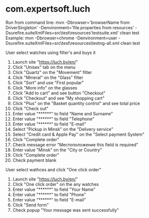 # com.expertsoft.luch

Run from command line: 
mvn -Dbrowser='browserName from DriverSingleton' -Denvironment='file.properties from resources' -Dsurefire.suiteXmlFiles=src\test\resources\'testsuite.xml' clean test
Example:
mvn -Dbrowser=chrome -Denvironment=user -Dsurefire.suiteXmlFiles=src\test\resources\testng-all.xml clean test

User select watches using filter's and buys it

1. Launch site "https://luch.by/en/"
2. Click "Unisex" tab on the menu
3. Click "Quartz" on the "Movement" filter
4. Click "Mineral" on the "Glass" filter
5. Click "Sort" and use "First popular"
6. Click "More info" on the glasses
7. Click "Add to cart" and see button "Checkout"
8. Click "Checkout" and see "My shopping cart"
9. Click "Plus" on the "Basket quantity control" and see total price
10. Click "Check out" 
11. Enter value "******" to field "Name and Surname"
12. Enter value "******" to field "Telephone"
13. Enter value "******" to field "E-mail"
14. Select "Pickup in Minsk" on the "Delivery service"
15. Select "Credit card & Apple Pay" on the "Select payment System"
16. Click "Complete order"
17. Check message error "Местоположение this field is required"
18. Enter value "Minsk" on the "City or Country"
19. Click "Complete order"
20. Check payment blank

User select wathces and click "One click order"

1. Launch site "https://luch.by/en/"
2. Click "One click order" on the any watches
3. Enter value "******" to field "Your Name"
4. Enter value "******" to field "Phone"
5. Enter value "******" to field "E-mail"
6. Click "Send form"
7. Check popup "Your message was sent successfully"
